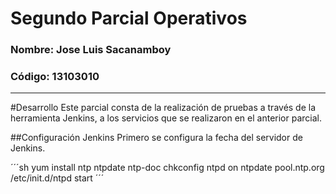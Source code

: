 # Segundo Parcial Operativos
### Nombre: Jose Luis Sacanamboy
### Código: 13103010

---------

#Desarrollo
Este parcial consta de la realización de pruebas a través de la herramienta Jenkins, a los servicios que se realizaron en el anterior parcial.

##Configuración Jenkins
Primero se configura la fecha del servidor de Jenkins.

´´´sh
yum install ntp ntpdate ntp-doc
chkconfig ntpd on
ntpdate pool.ntp.org
/etc/init.d/ntpd start
´´´



